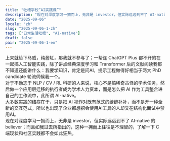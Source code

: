 ```yaml
---
title: "吐槽学校“AI实践课”"
description: "​现在对深度学习一拥而上，无非是 investor，但实际远远到不了 AI-native 的 believer"
date: "2025-09-06"
locale: "zh"
slug: "2025-09-06-1-zh"
tags: ["日常生活吐槽", "AI-native"]
draft: false
pair: "2025-09-06-1-en"
---
```


上来就给下马威，纯酱缸，那我就不参与了；一帮连 ChatGPT Plus 都不开的在一起搞人工智能实践，除了讲点经典深度学习和 Transformer 后的文献阅读我都不知道还能讲什么：我要学知识，肯定是问AI，提示工程做得好相当于两大 PhD candidate 轮流伺候我一个。  
​
​对于不励志于 NLP / CV / RL 科研的人来说，核心不是搞稀奇古怪的学术任务，然后做一个应用层迁移的执行者成为学术人力资本，而是怎么把 AI 作为工具整合进自己的工作流中，此所谓 AI-native。  
​
​大多数实践的结症在于，只是把 AI 视作对既有范式的缝缝补补，而不是开一种全新的交互范式，所以也出现了企业都想招会使用AI工具的人却又在结构化面试中禁用AI。  
​
​现在对深度学习一拥而上，无非是 investor，但实际远远到不了 AI-native 的 believer；而且如我过去所指出的，这种一拥而上往往是不理智的，了解一下 C 端现状和社区实践都不会如此狂热。  
